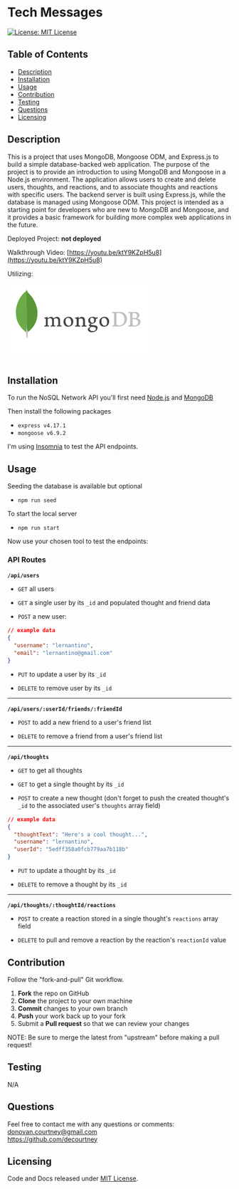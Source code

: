 # Tech Messages

[![License: MIT License](https://img.shields.io/badge/License-MIT-blue.svg)](https://choosealicense.com/licenses/mit/)
  
## Table of Contents

* [Description](#description)
* [Installation](#installation)
* [Usage](#usage)
* [Contribution](#contribution)
* [Testing](#testing)
* [Questions](#questions)
* [Licensing](#licensing)

## Description

This is a project that uses MongoDB, Mongoose ODM, and Express.js to build a simple database-backed web application. The purpose of the project is to provide an introduction to using MongoDB and Mongoose in a Node.js environment. The application allows users to create and delete users, thoughts, and reactions, and to associate thoughts and reactions with specific users. The backend server is built using Express.js, while the database is managed using Mongoose ODM. This project is intended as a starting point for developers who are new to MongoDB and Mongoose, and it provides a basic framework for building more complex web applications in the future.

Deployed Project: **not deployed**

Walkthrough Video: [https://youtu.be/ktY9KZpH5u8](https://youtu.be/ktY9KZpH5u8)

Utilizing:
   
<img src="./assets/mongoDB_logo.png" target="_blank" alt="MongoDB Logo" style="max-width: 384px; display: block;" /><br>

## Installation

To run the NoSQL Network API you'll first need [Node.js](https://nodejs.org/) and [MongoDB](https://www.mongodb.com/)

Then install the following packages

- `express v4.17.1`
- `mongoose v6.9.2`

I'm using [Insomnia](https://insomnia.rest/) to test the API endpoints.

## Usage

Seeding the database is available but optional
- `npm run seed`

To start the local server
- `npm run start`


Now use your chosen tool to test the endpoints:
### API Routes

**`/api/users`**

* `GET` all users

* `GET` a single user by its `_id` and populated thought and friend data

* `POST` a new user:

```json
// example data
{
  "username": "lernantino",
  "email": "lernantino@gmail.com"
}
```

* `PUT` to update a user by its `_id`

* `DELETE` to remove user by its `_id`

---

**`/api/users/:userId/friends/:friendId`**

* `POST` to add a new friend to a user's friend list

* `DELETE` to remove a friend from a user's friend list

---

**`/api/thoughts`**

* `GET` to get all thoughts

* `GET` to get a single thought by its `_id`

* `POST` to create a new thought (don't forget to push the created thought's `_id` to the associated user's `thoughts` array field)

```json
// example data
{
  "thoughtText": "Here's a cool thought...",
  "username": "lernantino",
  "userId": "5edff358a0fcb779aa7b118b"
}
```

* `PUT` to update a thought by its `_id`

* `DELETE` to remove a thought by its `_id`

---

**`/api/thoughts/:thoughtId/reactions`**

* `POST` to create a reaction stored in a single thought's `reactions` array field

* `DELETE` to pull and remove a reaction by the reaction's `reactionId` value
 

## Contribution

Follow the "fork-and-pull" Git workflow.

  1. **Fork** the repo on GitHub
  2. **Clone** the project to your own machine
  3. **Commit** changes to your own branch
  4. **Push** your work back up to your fork
  5. Submit a **Pull request** so that we can review your changes

NOTE: Be sure to merge the latest from "upstream" before making a pull request!

## Testing
  
N/A

## Questions

Feel free to contact me with any questions or comments:  
<donovan.courtney@gmail.com>  
<https://github.com/decourtney>

## Licensing

Code and Docs released under [MIT License](https://choosealicense.com/licenses/mit/).
